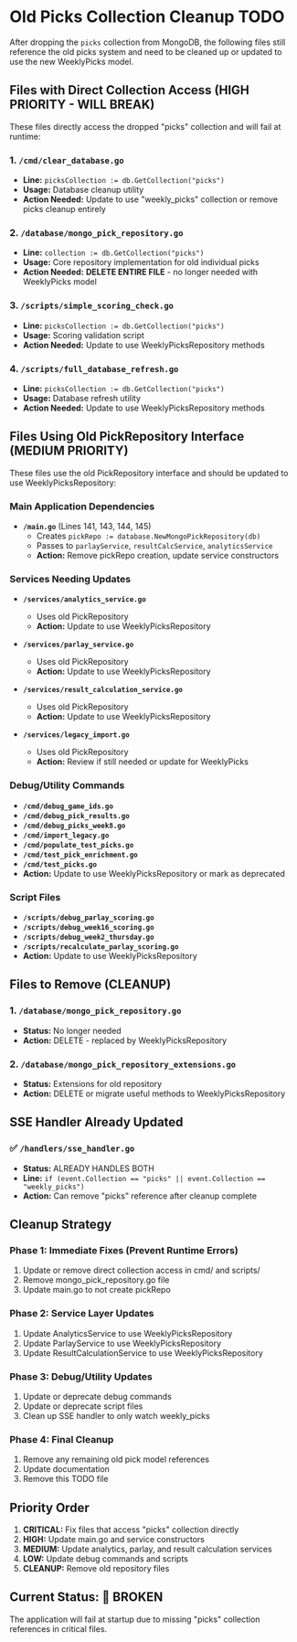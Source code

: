 # Old Picks Collection Cleanup TODO

After dropping the `picks` collection from MongoDB, the following files still reference the old picks system and need to be cleaned up or updated to use the new WeeklyPicks model.

## Files with Direct Collection Access (HIGH PRIORITY - WILL BREAK)

These files directly access the dropped "picks" collection and will fail at runtime:

### 1. `/cmd/clear_database.go`
- **Line:** `picksCollection := db.GetCollection("picks")`
- **Usage:** Database cleanup utility
- **Action Needed:** Update to use "weekly_picks" collection or remove picks cleanup entirely

### 2. `/database/mongo_pick_repository.go`
- **Line:** `collection := db.GetCollection("picks")`
- **Usage:** Core repository implementation for old individual picks
- **Action Needed:** **DELETE ENTIRE FILE** - no longer needed with WeeklyPicks model

### 3. `/scripts/simple_scoring_check.go`
- **Line:** `picksCollection := db.GetCollection("picks")`
- **Usage:** Scoring validation script
- **Action Needed:** Update to use WeeklyPicksRepository methods

### 4. `/scripts/full_database_refresh.go`
- **Line:** `picksCollection := db.GetCollection("picks")`
- **Usage:** Database refresh utility
- **Action Needed:** Update to use WeeklyPicksRepository methods

## Files Using Old PickRepository Interface (MEDIUM PRIORITY)

These files use the old PickRepository interface and should be updated to use WeeklyPicksRepository:

### Main Application Dependencies
- **`/main.go`** (Lines 141, 143, 144, 145)
  - Creates `pickRepo := database.NewMongoPickRepository(db)`
  - Passes to `parlayService`, `resultCalcService`, `analyticsService`
  - **Action:** Remove pickRepo creation, update service constructors

### Services Needing Updates
- **`/services/analytics_service.go`**
  - Uses old PickRepository
  - **Action:** Update to use WeeklyPicksRepository

- **`/services/parlay_service.go`**
  - Uses old PickRepository
  - **Action:** Update to use WeeklyPicksRepository

- **`/services/result_calculation_service.go`**
  - Uses old PickRepository
  - **Action:** Update to use WeeklyPicksRepository

- **`/services/legacy_import.go`**
  - Uses old PickRepository
  - **Action:** Review if still needed or update for WeeklyPicks

### Debug/Utility Commands
- **`/cmd/debug_game_ids.go`**
- **`/cmd/debug_pick_results.go`**
- **`/cmd/debug_picks_week8.go`**
- **`/cmd/import_legacy.go`**
- **`/cmd/populate_test_picks.go`**
- **`/cmd/test_pick_enrichment.go`**
- **`/cmd/test_picks.go`**
- **Action:** Update to use WeeklyPicksRepository or mark as deprecated

### Script Files
- **`/scripts/debug_parlay_scoring.go`**
- **`/scripts/debug_week16_scoring.go`**
- **`/scripts/debug_week2_thursday.go`**
- **`/scripts/recalculate_parlay_scoring.go`**
- **Action:** Update to use WeeklyPicksRepository

## Files to Remove (CLEANUP)

### 1. `/database/mongo_pick_repository.go`
- **Status:** No longer needed
- **Action:** DELETE - replaced by WeeklyPicksRepository

### 2. `/database/mongo_pick_repository_extensions.go`
- **Status:** Extensions for old repository
- **Action:** DELETE or migrate useful methods to WeeklyPicksRepository

## SSE Handler Already Updated

### ✅ `/handlers/sse_handler.go`
- **Status:** ALREADY HANDLES BOTH
- **Line:** `if (event.Collection == "picks" || event.Collection == "weekly_picks")`
- **Action:** Can remove "picks" reference after cleanup complete

## Cleanup Strategy

### Phase 1: Immediate Fixes (Prevent Runtime Errors)
1. Update or remove direct collection access in cmd/ and scripts/
2. Remove mongo_pick_repository.go file
3. Update main.go to not create pickRepo

### Phase 2: Service Layer Updates
1. Update AnalyticsService to use WeeklyPicksRepository
2. Update ParlayService to use WeeklyPicksRepository
3. Update ResultCalculationService to use WeeklyPicksRepository

### Phase 3: Debug/Utility Updates
1. Update or deprecate debug commands
2. Update or deprecate script files
3. Clean up SSE handler to only watch weekly_picks

### Phase 4: Final Cleanup
1. Remove any remaining old pick model references
2. Update documentation
3. Remove this TODO file

## Priority Order

1. **CRITICAL:** Fix files that access "picks" collection directly
2. **HIGH:** Update main.go and service constructors
3. **MEDIUM:** Update analytics, parlay, and result calculation services
4. **LOW:** Update debug commands and scripts
5. **CLEANUP:** Remove old repository files

## Current Status: 🔴 BROKEN
The application will fail at startup due to missing "picks" collection references in critical files.